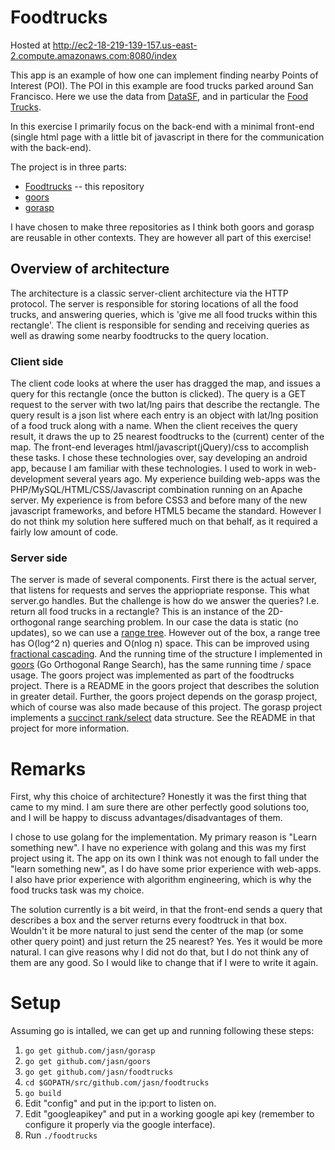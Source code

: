 # Foodtrucks

Hosted at http://ec2-18-219-139-157.us-east-2.compute.amazonaws.com:8080/index

This app is an example of how one can implement finding nearby Points of Interest (POI).
The POI in this example are food trucks parked around San Francisco.
Here we use the data from [DataSF](https://datasf.org/), and in particular the [Food Trucks](https://data.sfgov.org/Economy-and-Community/Mobile-Food-Facility-Permit/rqzj-sfat).

In this exercise I primarily focus on the back-end with a minimal front-end (single html page with a little bit of javascript in there for the communication with the back-end).

The project is in three parts:
* [Foodtrucks](https://github.com/jasn/foodtrucks) -- this repository
* [goors](https://github.com/jasn/goors)
* [gorasp](https://github.com/jasn/gorasp)

I have chosen to make three repositories as I think both goors and gorasp are reusable in other contexts.
They are however all part of this exercise!

## Overview of architecture
The architecture is a classic server-client architecture via the HTTP protocol.
The server is responsible for storing locations of all the food trucks, and answering queries, which is 'give me all food trucks within this rectangle'.
The client is responsible for sending and receiving queries as well as drawing some nearby foodtrucks to the query location.

### Client side
The client code looks at where the user has dragged the map, and issues a query for this rectangle (once the button is clicked).
The query is a GET request to the server with two lat/lng pairs that describe the rectangle.
The query result is a json list where each entry is an object with lat/lng position of a food truck along with a name.
When the client receives the query result, it draws the up to 25 nearest foodtrucks to the (current) center of the map.
The front-end leverages html/javascript(jQuery)/css to accomplish these tasks.
I chose these technologies over, say developing an android app, because I am familiar with these technologies.
I used to work in web-development several years ago. My experience building web-apps was the PHP/MySQL/HTML/CSS/Javascript combination running on an Apache server.
My experience is from before CSS3 and before many of the new javascript frameworks, and before HTML5 became the standard.
However I do not think my solution here suffered much on that behalf, as it required a fairly low amount of code.


### Server side
The server is made of several components.
First there is the actual server, that listens for requests and serves the appriopriate response. This what server.go handles.
But the challenge is how do we answer the queries? I.e. return all food trucks in a rectangle?
This is an instance of the 2D-orthogonal range searching problem.
In our case the data is static (no updates), so we can use a [range tree](https://en.wikipedia.org/wiki/Range_tree).
However out of the box, a range tree has O(log^2 n) queries and O(nlog n) space. This can be improved using [fractional cascading](https://en.wikipedia.org/wiki/Fractional_cascading).
And the running time of the structure I implemented in [goors](https://github.com/jasn/goors) (Go Orthogonal Range Search), has the same running time / space usage.
The goors project was implemented as part of the foodtrucks project. There is a README in the goors project that describes the solution in greater detail.
Further, the goors project depends on the gorasp project, which of course was also made because of this project.
The gorasp project implements a [succinct rank/select](https://en.wikipedia.org/wiki/Succinct_data_structure) data structure. See the README in that project for more information.


# Remarks
First, why this choice of architecture? Honestly it was the first thing that came to my mind.
I am sure there are other perfectly good solutions too, and I will be happy to discuss advantages/disadvantages of them.

I chose to use golang for the implementation.
My primary reason is "Learn something new". I have no experience with golang and this was my first project using it.
The app on its own I think was not enough to fall under the "learn something new", as I do have some prior experience with web-apps.
I also have prior experience with algorithm engineering, which is why the food trucks task was my choice.

The solution currently is a bit weird, in that the front-end sends a query that
describes a box and the server returns every foodtruck in that box. Wouldn't it be more natural to just send the center of the map
(or some other query point) and just return the 25 nearest?
Yes. Yes it would be more natural. I can give reasons why I did not do that, but I do not think any of them are any good. So I would like to change that if I were to write it again.

# Setup
Assuming go is intalled, we can get up and running following these steps:

1. `go get github.com/jasn/gorasp`
2. `go get github.com/jasn/goors`
3. `go get github.com/jasn/foodtrucks`
4. `cd $GOPATH/src/github.com/jasn/foodtrucks`
5. `go build`
6. Edit "config" and put in the ip:port to listen on.
7. Edit "googleapikey" and put in a working google api key (remember to configure it properly via the google interface).
8. Run `./foodtrucks`
